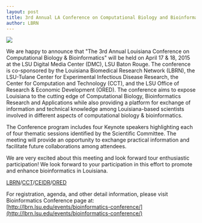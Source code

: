 ```yaml
---
layout: post
title: 3rd Annual LA Conference on Computational Biology and Bioinformatics
author: LBRN
---
```

<a href="{{ site.baseurl }}events/bioinformatics-conference/"><img src="/files/images/conference/3rd Bioinformatics Flyer 2015.04.13.png"></a>

We are happy to announce that "The 3rd Annual Louisiana Conference on Computational Biology & Bioinformatics" will be held on April 17 & 18, 2015 at the LSU Digital Media Center (DMC), LSU Baton Rouge. The conference is co-sponsored by the Louisiana Biomedical Research Network (LBRN), the LSU-Tulane Center for Experimental Infectious Disease Research, the Center for Computation and Technology (CCT), and the LSU Office of Research & Economic Development (ORED). The conference aims to expose Louisiana to the cutting edge of Computational Biology, Bioinformatics Research and Applications while also providing  a platform for exchange of information and technical knowledge among Louisiana-based scientists involved in different aspects of computational biology & bioinformatics.
 
The Conference program includes four Keynote speakers highlighting each of four thematic sessions identified by the Scientific Committee. The meeting will provide an opportunity to exchange practical information and facilitate future collaborations among attendees.
  
We are very excited about this meeting and look forward tour enthusiastic participation! We look forward to your participation in this effort to promote and enhance bioinformatics in Louisiana.

[LBRN](http://lbrn.lsu.edu)/[CCT](http://www.cct.lsu.edu)/[CEIDR](http://cobre.ceidr.lsu.edu)/[ORED](https://sites01.lsu.edu/wp/ored/)
 
For registration, agenda, and other detail information, please visit Bioinformatics Conference page at: [http://lbrn.lsu.edu/events/bioinformatics-conference/](http://lbrn.lsu.edu/events/bioinformatics-conference/)